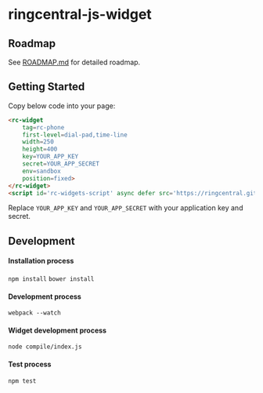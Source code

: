 # ringcentral-js-widget

## Roadmap

See [ROADMAP.md](./ROADMAP.md) for detailed roadmap.

## Getting Started

Copy below code into your page:
```html
<rc-widget
    tag=rc-phone
    first-level=dial-pad,time-line 
    width=250
    height=400
    key=YOUR_APP_KEY
    secret=YOUR_APP_SECRET
    env=sandbox
    position=fixed>
</rc-widget>
<script id='rc-widgets-script' async defer src='https://ringcentral.github.io/ringcentral-js-widget/build/host.js'></script>
```

Replace `YOUR_APP_KEY` and `YOUR_APP_SECRET` with your application key and secret.

## Development

#### Installation process
`npm install`
`bower install`
#### Development process
`webpack --watch`
#### Widget development process
`node compile/index.js`
#### Test process
`npm test`
